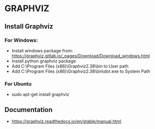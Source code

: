 
# GRAPHVIZ

## Install Graphviz

### For Windows:

- Install windows package from: https://graphviz.gitlab.io/_pages/Download/Download_windows.html
- Install python graphviz package
- Add C:\Program Files (x86)\Graphviz2.38\bin to User path
- Add C:\Program Files (x86)\Graphviz2.38\bin\dot.exe to System Path

### For Ubuntu

- sudo apt-get install graphviz

## Documentation

- https://graphviz.readthedocs.io/en/stable/manual.html

